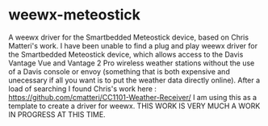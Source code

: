 # weewx-meteostick
A weewx driver for the Smartbedded Meteostick device, based on Chris Matteri's work.
I have been unable to find a plug and play weewx driver for the Smartbedded Meteostick device, which allows access to the Davis Vantage Vue and Vantage 2 Pro wireless weather stations without the use of a Davis console or envoy  (something that is both expensive and unecessary if all you want is to put the weather data directly online). After a load of searching I found Chris's work here : https://github.com/cmatteri/CC1101-Weather-Receiver/
I am using this as a template to create a driver for weewx.
THIS WORK IS VERY MUCH A WORK IN PROGRESS AT THIS TIME.
